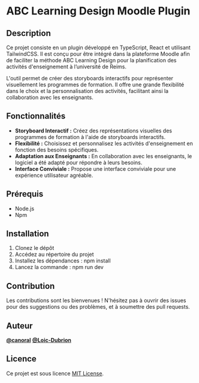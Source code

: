 # ABC Learning Design Moodle Plugin

## Description

Ce projet consiste en un plugin développé en TypeScript, React et utilisant TailwindCSS. Il est conçu pour être intégré dans la plateforme Moodle afin de faciliter la méthode ABC Learning Design pour la planification des activités d'enseignement à l’université de Reims.

L'outil permet de créer des storyboards interactifs pour représenter visuellement les programmes de formation. Il offre une grande flexibilité dans le choix et la personnalisation des activités, facilitant ainsi la collaboration avec les enseignants.

## Fonctionnalités

- **Storyboard Interactif :** Créez des représentations visuelles des programmes de formation à l'aide de storyboards interactifs.
- **Flexibilité :** Choisissez et personnalisez les activités d'enseignement en fonction des besoins spécifiques.
- **Adaptation aux Enseignants :** En collaboration avec les enseignants, le logiciel a été adapté pour répondre à leurs besoins.
- **Interface Conviviale :** Propose une interface conviviale pour une expérience utilisateur agréable.

## Prérequis

- Node.js
- Npm

## Installation

1. Clonez le dépôt
2. Accédez au répertoire du projet
3. Installez les dépendances : npm install
4. Lancez la commande : npm run dev

## Contribution

Les contributions sont les bienvenues ! N'hésitez pas à ouvrir des issues pour des suggestions ou des problèmes, et à soumettre des pull requests.

## Auteur

**[@canoral](https://github.com/Canoral)**
**[@Loic-Dubrion](https://github.com/Loic-Dubrion/)**

## Licence

Ce projet est sous licence [MIT License](LICENSE).
